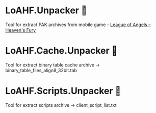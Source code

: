 # LoAHF.Unpacker :see_no_evil:
Tool for extract PAK archives from mobile game - [League of Angels – Heaven's Fury](https://store.steampowered.com/app/1379130)

# LoAHF.Cache.Unpacker :see_no_evil:
Tool for extract binary table cache archive -> binary_table_files_align8_32bit.tab

# LoAHF.Scripts.Unpacker :see_no_evil:
Tool for extract scripts archive -> client_script_list.txt